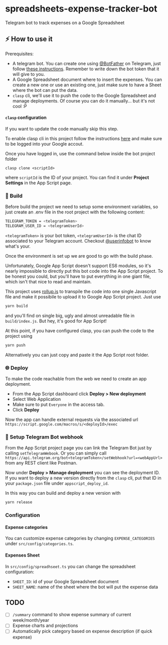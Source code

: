 # spreadsheets-expense-tracker-bot

Telegram bot to track expenses on a Google Spreadsheet

## ⚡️ How to use it

Prerequisites:

- A telegram bot. You can create one using [@BotFather](https://t.me/botfather) on Telegram, just follow [these instructions](https://core.telegram.org/bots/tutorial). Remember to write down the bot token that it will give to you.
- A Google Spreadsheet document where to insert the expenses. You can create a new one or use an existing one, just make sure to have a Sheet where the bot can put the data.
- `clasp` cli, we'll use it to push the code to the Google Spreadsheet and manage deployments. Of course you can do it manually... but it's not cool :P

#### `clasp` configuration

If you want to update the code manually skip this step.

To enable clasp cli in this project follow the instructions [here](https://developers.google.com/apps-script/guides/clasp?hl=en) and make sure to be logged into your Google accout.

Once you have logged in, use the command below inside the bot project folder

```
clasp clone <scriptId>
```

where `scriptId` is the ID of your project. You can find it under **Project Settings** in the App Script page.

### 🔨 Build

Before build the project we need to setup some environment variables, so just create an .env file in the root project with the following content:

```bash
TELEGRAM_TOKEN = <telegramToken>
TELEGRAM_USER_ID = <telegramUserId>
```

`<telegramToken>` is your bot token, `<telegramUserId>` is the chat ID associated to your Telegram account. Checkout [@userinfobot](https://t.me/userinfobot) to know what's your.

Once the environment is set up we are good to go with the build phase.

Unfortunately, Google App Script doesn't support ES6 modules, so it's nearly impossible to directly put this bot code into the App Script project.
To be honest you could, but you'll have to put everything in one giant file, which isn't that nice to read and maintain.

This project uses [rollup.js](https://rollupjs.org/) to transpile the code into one single Javascript file and make it possibile to upload it to Google App Script project. Just use

```bash
yarn build
```

and you'll find on single big, ugly and almost unreadable file in `build/index.js`. But hey, it's good for App Script!

At this point, if you have configured clasp, you can push the code to the project using

```bash
yarn push
```

Alternatively you can just copy and paste it the App Script root folder.

### 🌐 Deploy

To make the code reachable from the web we need to create an app deployment.

- From the App Script dashboard click **Deploy > New deployment**
- Select Web Application
- Make sure to put `Everyone` in the access tab.
- Click **Deploy**

Now the app can handle external requests via the associated url `https://script.google.com/macros/s/<deployId>/exec`

### 🎣 Setup Telegram Bot webhook

From the App Script project page you can link the Telegram Bot just by calling `setTelegramWebook`.
Or you can simply call `https://api.telegram.org/bot<telegramToken>/setWebhook?url=<webAppUrl>` from any REST client like Postman. 

Now under **Deploy > Manage deployment** you can see the deployment ID.
If you want to deploy a new version directly from the `clasp` cli, put that ID in your `package.json` file under `appscript_deploy_id`.

In this way you can build and deploy a new version with

```bash
yarn release
```

### 

### Configuration

#### Expense categories

You can customize expense categories by changing `EXPENSE_CATEGORIES` under `src/config/categories.ts`.

#### Expenses Sheet

In `src/config/spreadhseet.ts` you can change the spreadsheet configuration:

- `SHEET_ID`: id of your Google Spreadsheet document
- `SHEET_NAME`: name of the sheet where the bot will put the expense data

## TODO

- [ ] `/summary` command to show expense summary of current week/month/year
- [ ] Expense charts and projections
- [ ] Automatically pick category based on expense description (if quick expense)
